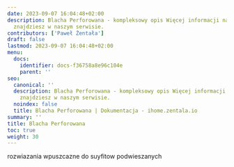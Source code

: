 ```yaml
---
date: 2023-09-07 16:04:48+02:00
description: Blacha Perforowana - kompleksowy opis Więcej informacji na smart home
  znajdziesz w naszym serwisie.
contributors: ['Paweł Żentała']
draft: false
lastmod: 2023-09-07 16:04:48+02:00
menu:
  docs:
    identifier: docs-f36758a8e96c104e
    parent: ''
seo:
  canonical: ''
  description: Blacha Perforowana - kompleksowy opis Więcej informacji na smart home
    znajdziesz w naszym serwisie.
  noindex: false
  title: Blacha Perforowana | Dokumentacja - ihome.zentala.io
summary: ''
title: Blacha Perforowana
toc: true
weight: 30
---
```



rozwiazania wpuszcazne do suyfitow podwieszanych
